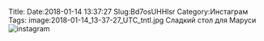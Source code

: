 Title:
Date:2018-01-14 13:37:27
Slug:Bd7osUHHlsr
Category:Инстаграм
Tags:
image:2018-01-14_13-37-27_UTC_tntl.jpg
Сладкий стол для Маруси
![instagram]({attach}images/2018-01-14_13-37-27_UTC.jpg)
